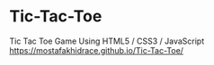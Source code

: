 # Tic-Tac-Toe
Tic Tac Toe Game Using HTML5 / CSS3 / JavaScript
https://mostafakhidrace.github.io/Tic-Tac-Toe/
